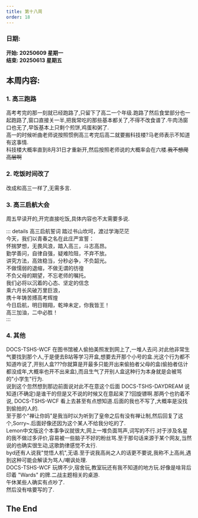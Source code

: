 ```yaml
---
title: 第十八周
order: 18
---
```


### 日期:  
**开始: 20250609 星期一**  
**结束: 20250613 星期五**  

## 本周内容:  

### 1. 高三跑路

高考考完的那一刻就已经跑路了,只留下了高二一个年级.跑路了然后食堂部分也一起跑路了,窗口直接关一半,把我常吃的那些基本都关了,不得不改食谱了.牛肉汤窗口也无了,早饭基本上只剩个煎饼,鸡蛋和粥了.  
高一的时候听曲老师说按照惯例高三考完后高二就要搬科技楼?马老师表示不知道有这事情.  
科技楼大概率直到8月31日才重新开,然后按照老师说的大概率会在六楼.~~我不想爬高层啊~~  

### 2. 吃饭时间改了

改成和高三一样了,无需多言.  

### 3. 高三启航大会

周五早读开的,开完直接吃饭,具体内容也不太需要多说.  

::: details 高三启航誓词
踏过书山坎坷，渡过学海茫茫  
今天，我们以青春之名在此庄严宣誓：  
怀揣梦想，无畏风浪，踏入高三，斗志高昂。  
勤学善问，自律自强，疑难险阻，不弃不放。  
讲究方法，高效稳当，分秒必争，不负韶光。  
不做懦弱的退缩，不做无谓的彷徨  
不负父母的期望，不忘老师的嘱托。  
我们必将以沉着的心态、坚定的信念  
乘六月长风破万里巨浪，  
携十年铸苦搏高考辉煌  
今日启航，明日翱翔，乾坤未定，你我皆王！  
高三加油，二中必胜！  
:::

### 4. 其他

DOCS-TSHS-WCF 在图书馆被人偷拍美照发到网上了,一堆人去问.对此他非常生气要找到那个人,于是便去B站等学习开盒,想要去开那个小号的盒.光这个行为都不知道咋说了,开别人盒???你就算是开最多只能开出来偷拍者父母的盒(偷拍者估计都没成年,大概率也开不出来盒),而且生气了开别人盒这种行为本身就是会被骂的"小学生"行为.  
说到这个忽然想到那边前面说对此不在意这个后面 DOCS-TSHS-DAYDREAM <!--还有 DOCS-TSHS-Z001--> 说知道(不确定)是谁干的但是又不说的时候又在意起来了?回旋镖啊.那两个也钓着不说, DOCS-TSHS-WCF 看上去甚至有点想知道.后面的我也不写了,大概率是没找到偷拍的人的.  
至于那个"禅让你妈"是我当时以为听到了皇帝之后有没有禅让制,然后回复了这个,Sorry~.后面好像还因为这个某人<!--DOCS-TSHS-Z001-->不给我分吃的了.  
Lemon中文版这个本事争议就很大,网上一堆负面骂声,词写的不行.对于涉及名星的我不做过多评价,容易被一些脑子不好的粉丝骂.至于那句话来源于某个网友,当然说的也确实很生动,这歌韵律感觉不太行.  
byd还有人说我"觉悟人机",无语.至于说我高尚之人的话更不要说,我称不上高尚,遇到这种可能会解读为骂人/嘲讽处理.  
DOCS-TSHS-WCF 玩牌不少,宿舍玩,教室玩还有我不知道的地方玩.好像是啥背后印着 "Wards" 的牌.二战主题相关的桌游.  
午休某些人确实有点吵了.  
然后没有啥要写的了.  

## The End